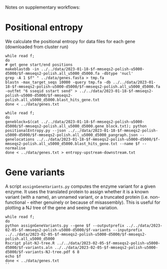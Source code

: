 Notes on supplementary workflows:

# Positional entropy

We calculate the positional entropy for data files for each gene (downloaded from cluster run)
```
while read f;
do
# get gene start/end positions
makeblastdb -in ../../data/2023-01-18-$f-mmseqs2-polish-u5000-d5000/$f-mmseqs2-polish.all_u5000_d5000.fa -dbtype 'nucl'
grep -A 1 $f" " ../data/genes.fasta > tmp.fa
blastn -max_target_seqs 10000 -query tmp.fa -db ../../data/2023-01-18-$f-mmseqs2-polish-u5000-d5000/$f-mmseqs2-polish.all_u5000_d5000.fa -outfmt "6 sseqid sstart send" > ../../data/2023-01-18-$f-mmseqs2-polish-u5000-d5000/$f-mmseqs2-polish.all_u5000_d5000.blast_hits_gene.txt
done < ../data/genes.txt 

while read f;  
do
geneblock=$(cat ../../data/2023-01-18-$f-mmseqs2-polish-u5000-d5000/$f-mmseqs2-polish.all_u5000_d5000.gene_block.txt); python positionalEntropy.py --json ../../data/2023-01-18-$f-mmseqs2-polish-u5000-d5000/$f-mmseqs2-polish.all_u5000_d5000_pangraph.json --genelocations ../../data/2023-01-18-$f-mmseqs2-polish-u5000-d5000/$f-mmseqs2-polish.all_u5000_d5000.blast_hits_gene.txt --name $f --normalise
done < ../data/genes.txt > entropy-upstream-downstream.txt
```


# Gene variants

A script `assignGeneVariants.py` computes the enzyme variant for a given enzyme. It uses the translated protein to assign whether it is a known variant (with a name), an unnamed variant, or a truncated protein (i.e. non-functional - either genuinely or because of misassembly). This is useful for plotting a NJ tree of the gene and seeing the variation. 

```
while read f;
do
python assignGeneVariants.py --gene $f --outputprefix ../../data/2023-02-05-$f-mmseqs2-polish-u5000-d5000/$f-variants --inputprefix ../../data/2023-02-05-$f-mmseqs2-polish-u5000-d5000/$f-mmseqs2-polish.all_u5000_d5000
Rscript plot-NJ-tree.R ../../data/2023-02-05-$f-mmseqs2-polish-u5000-d5000/$f-variants.aln ../../data/2023-02-05-$f-mmseqs2-polish-u5000-d5000/$f-variants-NJ-tree.pdf 6 8
echo $f
done < ../data/genes.txt
``


